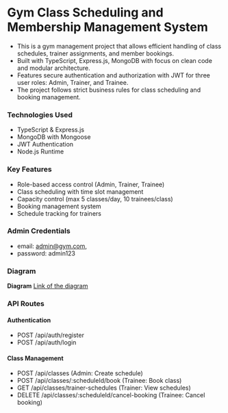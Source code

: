 # Gym Class Scheduling and Membership Management System

* This is a gym management project that allows efficient handling of class schedules, trainer assignments, and member bookings.
* Built with TypeScript, Express.js, MongoDB with focus on clean code and modular architecture.
* Features secure authentication and authorization with JWT for three user roles: Admin, Trainer, and Trainee.
* The project follows strict business rules for class scheduling and booking management.

### Technologies Used

* TypeScript & Express.js
* MongoDB with Mongoose
* JWT Authentication 
* Node.js Runtime

### Key Features

* Role-based access control (Admin, Trainer, Trainee)
* Class scheduling with time slot management 
* Capacity control (max 5 classes/day, 10 trainees/class)
* Booking management system
* Schedule tracking for trainers


### Admin Credentials 
  * email: admin@gym.com,
  * password: admin123

### Diagram
  **Diagram**
  [Link of the diagram](https://drive.google.com/file/d/1DQ5mMXe5sHVG5_JIBXUenVKK5B_MYtnN/view?usp=sharing)

### API Routes

#### Authentication
* POST /api/auth/register
* POST /api/auth/login

#### Class Management
* POST /api/classes (Admin: Create schedule)
* POST /api/classes/:scheduleId/book (Trainee: Book class)
* GET /api/classes/trainer-schedules (Trainer: View schedules)
* DELETE /api/classes/:scheduleId/cancel-booking (Trainee: Cancel booking)
